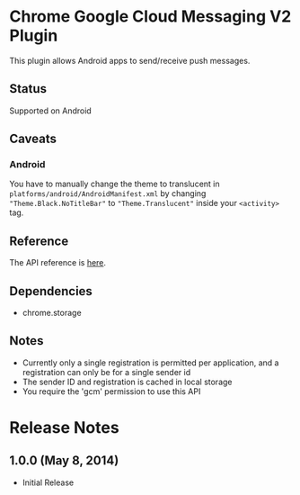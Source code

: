 # Chrome Google Cloud Messaging V2 Plugin

This plugin allows Android apps to send/receive push messages.

## Status

Supported on Android

## Caveats

### Android

You have to manually change the theme to translucent in `platforms/android/AndroidManifest.xml` by changing `"Theme.Black.NoTitleBar"` to `"Theme.Translucent"` inside your `<activity>` tag.

## Reference

The API reference is [here](https://developer.chrome.com/apps/cloudMessagingV2).

## Dependencies

* chrome.storage

## Notes

* Currently only a single registration is permitted per application, and a registration can only be for a single sender id
* The sender ID and registration is cached in local storage
* You require the 'gcm' permission to use this API

# Release Notes
## 1.0.0 (May 8, 2014)
- Initial Release
